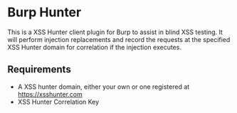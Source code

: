 # Burp Hunter
This is a XSS Hunter client plugin for Burp to assist in blind XSS testing. It will perform injection replacements and record the requests at the specified XSS Hunter domain for correlation if the injection executes.

## Requirements
* A XSS hunter domain, either your own or one registered at https://xsshunter.com
* XSS Hunter Correlation Key

